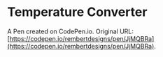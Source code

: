 # Temperature Converter

A Pen created on CodePen.io. Original URL: [https://codepen.io/rembertdesigns/pen/JjMQBRa](https://codepen.io/rembertdesigns/pen/JjMQBRa).


